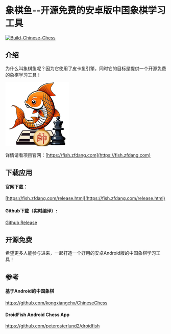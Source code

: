 # 象棋鱼--开源免费的安卓版中国象棋学习工具

[![Build-Chinese-Chess](https://github.com/zfdang/chinese-chess-android/actions/workflows/android.yml/badge.svg)](https://github.com/zfdang/chinese-chess-android/actions/workflows/android.yml)

## 介绍

为什么叫象棋鱼呢？因为它使用了皮卡鱼引擎，同时它的目标是提供一个开源免费的象棋学习工具！

<img src="chessfish.png" alt="象棋鱼" style="width:200px;"/>


详情请看项目官网：[https://fish.zfdang.com](https://fish.zfdang.com)

## 下载应用

#### 官网下载：

[https://fish.zfdang.com/release.html](https://fish.zfdang.com/release.html)

#### Github下载（实时编译）:

[Github Release](https://github.com/zfdang/chinese-chess-fish-android/releases)


## 开源免费

希望更多人能参与进来，一起打造一个好用的安卓Android版的中国象棋学习工具！

## 参考


#### 基于Android的中国象棋
https://github.com/kongxiangchx/ChineseChess

#### DroidFish Android Chess App
https://github.com/peterosterlund2/droidfish






